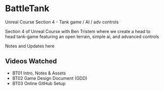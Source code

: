 # BattleTank
Unreal Course Section 4 - Tank game / AI / adv controls

Section 4 of Unreal Course with Ben Tristem where we create a head to head tank-game featuring an open terrain, simple ai, and advanced controls

Notes and Updates here
## Videos Watched

* BT01 Intro, Notes & Assets
* BT02 Game Design Document (GDD)
* BT03 Online GitHub Setup
